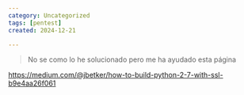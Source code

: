 ```yaml
---
category: Uncategorized
tags: [pentest]
created: 2024-12-21

---
```

> No se como lo he solucionado pero me ha ayudado esta página

https://medium.com/@jbetker/how-to-build-python-2-7-with-ssl-b9e4aa26f061


